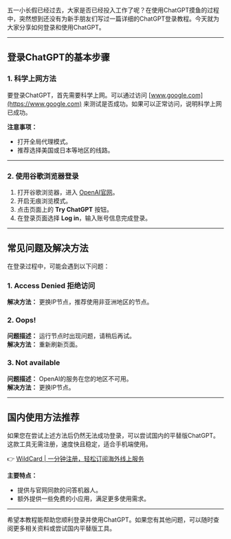 五一小长假已经过去，大家是否已经投入工作了呢？在使用ChatGPT摸鱼的过程中，突然想到还没有为新手朋友们写过一篇详细的ChatGPT登录教程。今天就为大家分享如何登录和使用ChatGPT。

---

## 登录ChatGPT的基本步骤

### 1. 科学上网方法
要登录ChatGPT，首先需要科学上网。可以通过访问 [www.google.com](https://www.google.com) 来测试是否成功。如果可以正常访问，说明科学上网已成功。

**注意事项：**
- 打开全局代理模式。
- 推荐选择美国或日本等地区的线路。

---

### 2. 使用谷歌浏览器登录
1. 打开谷歌浏览器，进入 [OpenAI官网](https://openai.com)。
2. 开启无痕浏览模式。
3. 点击页面上的 **Try ChatGPT** 按钮。
4. 在登录页面选择 **Log in**，输入账号信息完成登录。

---

## 常见问题及解决方法

在登录过程中，可能会遇到以下问题：

### 1. **Access Denied 拒绝访问**
**解决方法：** 更换IP节点，推荐使用非亚洲地区的节点。

### 2. **Oops!**
**问题描述：** 运行节点时出现问题，请稍后再试。  
**解决方法：** 重新刷新页面。

### 3. **Not available**
**问题描述：** OpenAI的服务在您的地区不可用。  
**解决方法：** 更换IP节点。

---

## 国内使用方法推荐

如果您在尝试上述方法后仍然无法成功登录，可以尝试国内的平替版ChatGPT。这款工具无需注册，速度快且稳定，适合手机端使用。

👉 [WildCard | 一分钟注册，轻松订阅海外线上服务](https://bit.ly/bewildcard)

**主要特点：**
- 提供与官网同款的问答机器人。
- 额外提供一些免费的小应用，满足更多使用需求。

---

希望本教程能帮助您顺利登录并使用ChatGPT。如果您有其他问题，可以随时查阅更多相关资料或尝试国内平替版工具。